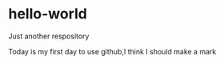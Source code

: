 # hello-world
Just another respository

Today is my first day to use github,I think I should make a mark
